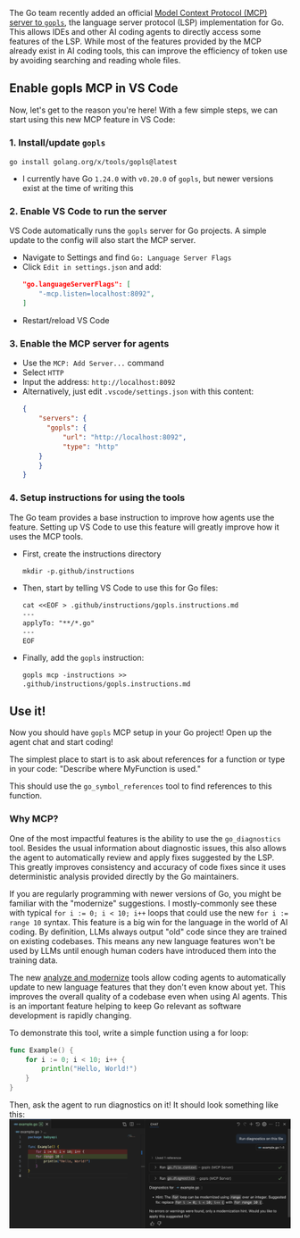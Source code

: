 The Go team recently added an official [Model Context Protocol (MCP) server to `gopls`](https://tip.golang.org/gopls/features/mcp), the language server protocol (LSP) implementation for Go. This allows IDEs and other AI coding agents to directly access some features of the LSP. While most of the features provided by the MCP already exist in AI coding tools, this can improve the efficiency of token use by avoiding searching and reading whole files.

## Enable gopls MCP in VS Code

Now, let's get to the reason you're here! With a few simple steps, we can start using this new MCP feature in VS Code:

### 1. Install/update `gopls`
```shell
go install golang.org/x/tools/gopls@latest
```
- I currently have Go `1.24.0` with `v0.20.0` of `gopls`, but newer versions exist at the time of writing this

### 2. Enable VS Code to run the server
VS Code automatically runs the `gopls` server for Go projects. A simple update to the config will also start the MCP server.

- Navigate to Settings and find `Go: Language Server Flags`
- Click `Edit in settings.json` and add:
  ```json
  "go.languageServerFlags": [
      "-mcp.listen=localhost:8092",
  ]
  ```
- Restart/reload VS Code

### 3. Enable the MCP server for agents
- Use the `MCP: Add Server...` command
- Select `HTTP`
- Input the address: `http://localhost:8092`
- Alternatively, just edit `.vscode/settings.json` with this content:
  ```json
  {
	  "servers": {
  		"gopls": {
	  		"url": "http://localhost:8092",
		  	"type": "http"
      }
	  }
  }
  ```

### 4. Setup instructions for using the tools

The Go team provides a base instruction to improve how agents use the feature. Setting up VS Code to use this feature will greatly improve how it uses the MCP tools.

- First, create the instructions directory
  ```shell
  mkdir -p.github/instructions
  ```
- Then, start by telling VS Code to use this for Go files:
  ```shell
  cat <<EOF > .github/instructions/gopls.instructions.md
  ---
  applyTo: "**/*.go"
  ---
  EOF
  ```
- Finally, add the `gopls` instruction:
  ```shell
  gopls mcp -instructions >> .github/instructions/gopls.instructions.md
  ```

## Use it!

Now you should have `gopls` MCP setup in your Go project! Open up the agent chat and start coding!

The simplest place to start is to ask about references for a function or type in your code: "Describe where MyFunction is used."

This should use the `go_symbol_references` tool to find references to this function.

### Why MCP?

One of the most impactful features is the ability to use the `go_diagnostics` tool. Besides the usual information about diagnostic issues, this also allows the agent to automatically review and apply fixes suggested by the LSP. This greatly improves consistency and accuracy of code fixes since it uses deterministic analysis provided directly by the Go maintainers.

If you are regularly programming with newer versions of Go, you might be familiar with the "modernize" suggestions. I mostly-commonly see these with typical `for i := 0; i < 10; i++` loops that could use the new `for i := range 10` syntax. This feature is a big win for the language in the world of AI coding. By definition, LLMs always output "old" code since they are trained on existing codebases. This means any new language features won't be used by LLMs until enough human coders have introduced them into the training data.

The new [analyze and modernize](https://pkg.go.dev/golang.org/x/tools/gopls/internal/analysis/modernize) tools allow coding agents to automatically update to new language features that they don't even know about yet. This improves the overall quality of a codebase even when using AI agents. This is an important feature helping to keep Go relevant as software development is rapidly changing.

To demonstrate this tool, write a simple function using a for loop:

```go
func Example() {
	for i := 0; i < 10; i++ {
		println("Hello, World!")
	}
}
```

Then, ask the agent to run diagnostics on it! It should look something like this:
![Go Diagnostic Agent Example](https://raw.githubusercontent.com/calvinmclean/calvinmclean.github.io/main/articles/gopls-mcp-vscode/go_diagnostics_example.png "Go Diagnostic Agent Example")
